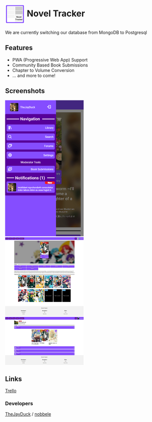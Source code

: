 # <img alt="logo" src="public/icon.svg" width=64 align="center" /> Novel Tracker

We are currently switching our database from MongoDB to Postgresql

## Features
* PWA (Progressive Web App) Support
* Community Based Book Submissions
* Chapter to Volume Conversion
* ... and more to come!

## Screenshots
<img alt="Screenshot 4" src="public/screenshot_4.png" width=256 /> <img alt="Screenshot 1" src="public/screenshot_1.jpeg" width=256 /> <img alt="Screenshot 2" src="public/screenshot_2.jpeg" width=256 />

## Links
[Trello](https://trello.com/b/dPv92vJW/novel-tracker)
### Developers
[TheJayDuck](https://github.com/thejayduck) /
[nobbele](https://github.com/nobbele)
